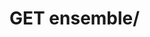 #  GET ensemble/

<api-endpoint openapi-path="../../api/backend_flashpomo-openapi.yaml" method="GET" endpoint="/ensemble/"/>